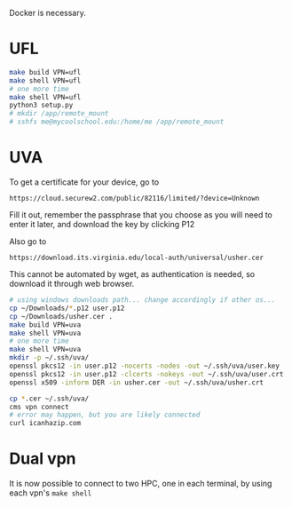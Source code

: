 Docker is necessary.

# UFL

```bash
make build VPN=ufl
make shell VPN=ufl
# one more time
make shell VPN=ufl
python3 setup.py
# mkdir /app/remote_mount
# sshfs me@mycoolschool.edu:/home/me /app/remote_mount
```

# UVA

To get a certificate for your device, go to

    https://cloud.securew2.com/public/82116/limited/?device=Unknown

Fill it out, remember the passphrase that you choose as you will need
to enter it later, and download the key by clicking P12

Also go to

    https://download.its.virginia.edu/local-auth/universal/usher.cer

This cannot be automated by wget, as authentication is needed,
so download it through web browser.

```bash
# using windows downloads path... change accordingly if other os...
cp ~/Downloads/*.p12 user.p12
cp ~/Downloads/usher.cer .
make build VPN=uva
make shell VPN=uva
# one more time
make shell VPN=uva
mkdir -p ~/.ssh/uva/
openssl pkcs12 -in user.p12 -nocerts -nodes -out ~/.ssh/uva/user.key
openssl pkcs12 -in user.p12 -clcerts -nokeys -out ~/.ssh/uva/user.crt
openssl x509 -inform DER -in usher.cer -out ~/.ssh/uva/usher.crt

cp *.cer ~/.ssh/uva/
cms vpn connect
# error may happen, but you are likely connected
curl icanhazip.com
```

# Dual vpn

It is now possible to connect to two HPC, one in each terminal, by using
each vpn's `make shell`